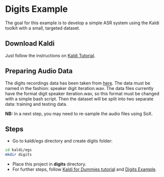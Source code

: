 # Digits Example

The goal for this example is to develop a simple ASR system using the Kaldi toolkit with a small, targeted dataset.

## Download Kaldi

Just follow the instructions on [Kaldi Tutorial](https://www.eleanorchodroff.com/tutorial/kaldi/installation.html).

## Preparing Audio Data

The digits recordings data has been taken from [here](https://github.com/Jakobovski/free-spoken-digit-dataset/tree/master/recordings).
The data must be named in the fashion: speaker digit iteration.wav. The data files currently have the format digit speaker iteration.wav, so this format must be changed with a simple bash script. Then the dataset will be split into two separate data: training and testing data.

**NB:**  In a next step, you may need to re-sample the audio files using SoX.

## Steps
* Go to kaldi/egs directory and create digits folder:
```bash
cd kaldi/egs
mkdir digits
```
* Place this project in **digits** directory.
* For further steps, follow [Kaldi for Dummies tutorial](http://kaldi-asr.org/doc/kaldi_for_dummies.html) and [Digits Example](http://madelinebriere.com/wp-content/uploads/2018/02/Independent_Study_Part_2-2.pdf).
